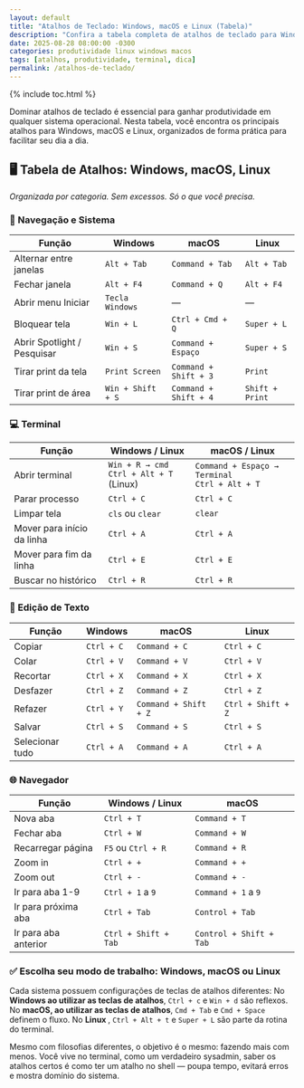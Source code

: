 ```yaml
---
layout: default
title: "Atalhos de Teclado: Windows, macOS e Linux (Tabela)"
description: "Confira a tabela completa de atalhos de teclado para Windows, macOS e Linux. Ideal para quem trabalha com múltiplos sistemas e usa terminal no dia a dia."
date: 2025-08-28 08:00:00 -0300
categories: produtividade linux windows macos
tags: [atalhos, produtividade, terminal, dica]
permalink: /atalhos-de-teclado/
---
```


 

{% include toc.html %}


<section class="post-content">
 
<p>Dominar atalhos de teclado é essencial para ganhar produtividade em qualquer sistema operacional. Nesta tabela, você encontra os principais atalhos para Windows, macOS e Linux, organizados de forma prática para facilitar seu dia a dia.</p>




<h2>🖥️ Tabela de Atalhos: Windows, macOS, Linux</h2>
<p><em>Organizada por categoria. Sem excessos. Só o que você precisa.</em></p>

<h3>🔧 Navegação e Sistema</h3>
<table>
  <thead>
    <tr>
      <th>Função</th>
      <th>Windows</th>
      <th>macOS</th>
      <th>Linux</th>
    </tr>
  </thead>
  <tbody>
    <tr>
      <td>Alternar entre janelas</td>
      <td><code>Alt + Tab</code></td>
      <td><code>Command + Tab</code></td>
      <td><code>Alt + Tab</code></td>
    </tr>
    <tr>
      <td>Fechar janela</td>
      <td><code>Alt + F4</code></td>
      <td><code>Command + Q</code></td>
      <td><code>Alt + F4</code></td>
    </tr>
    <tr>
      <td>Abrir menu Iniciar</td>
      <td><code>Tecla Windows</code></td>
      <td>—</td>
      <td>—</td>
    </tr>
    <tr>
      <td>Bloquear tela</td>
      <td><code>Win + L</code></td>
      <td><code>Ctrl + Cmd + Q</code></td>
      <td><code>Super + L</code></td>
    </tr>
    <tr>
      <td>Abrir Spotlight / Pesquisar</td>
      <td><code>Win + S</code></td>
      <td><code>Command + Espaço</code></td>
      <td><code>Super + S</code></td>
    </tr>
    <tr>
      <td>Tirar print da tela</td>
      <td><code>Print Screen</code></td>
      <td><code>Command + Shift + 3</code></td>
      <td><code>Print</code></td>
    </tr>
    <tr>
      <td>Tirar print de área</td>
      <td><code>Win + Shift + S</code></td>
      <td><code>Command + Shift + 4</code></td>
      <td><code>Shift + Print</code></td>
    </tr>
  </tbody>
</table>

<h3>💻 Terminal</h3>
<table>
  <thead>
    <tr>
      <th>Função</th>
      <th>Windows / Linux</th>
      <th>macOS / Linux</th>
    </tr>
  </thead>
  <tbody>
    <tr>
      <td>Abrir terminal</td>
      <td><code>Win + R → cmd</code><br><code>Ctrl + Alt + T</code> (Linux)</td>
      <td><code>Command + Espaço → Terminal</code><br><code>Ctrl + Alt + T</code></td>
    </tr>
    <tr>
      <td>Parar processo</td>
      <td><code>Ctrl + C</code></td>
      <td><code>Ctrl + C</code></td>
    </tr>
    <tr>
      <td>Limpar tela</td>
      <td><code>cls</code> ou <code>clear</code></td>
      <td><code>clear</code></td>
    </tr>
    <tr>
      <td>Mover para início da linha</td>
      <td><code>Ctrl + A</code></td>
      <td><code>Ctrl + A</code></td>
    </tr>
    <tr>
      <td>Mover para fim da linha</td>
      <td><code>Ctrl + E</code></td>
      <td><code>Ctrl + E</code></td>
    </tr>
    <tr>
      <td>Buscar no histórico</td>
      <td><code>Ctrl + R</code></td>
      <td><code>Ctrl + R</code></td>
    </tr>
  </tbody>
</table>

<h3>📝 Edição de Texto</h3>
<table>
  <thead>
    <tr>
      <th>Função</th>
      <th>Windows</th>
      <th>macOS</th>
      <th>Linux</th>
    </tr>
  </thead>
  <tbody>
    <tr>
      <td>Copiar</td>
      <td><code>Ctrl + C</code></td>
      <td><code>Command + C</code></td>
      <td><code>Ctrl + C</code></td>
    </tr>
    <tr>
      <td>Colar</td>
      <td><code>Ctrl + V</code></td>
      <td><code>Command + V</code></td>
      <td><code>Ctrl + V</code></td>
    </tr>
    <tr>
      <td>Recortar</td>
      <td><code>Ctrl + X</code></td>
      <td><code>Command + X</code></td>
      <td><code>Ctrl + X</code></td>
    </tr>
    <tr>
      <td>Desfazer</td>
      <td><code>Ctrl + Z</code></td>
      <td><code>Command + Z</code></td>
      <td><code>Ctrl + Z</code></td>
    </tr>
    <tr>
      <td>Refazer</td>
      <td><code>Ctrl + Y</code></td>
      <td><code>Command + Shift + Z</code></td>
      <td><code>Ctrl + Shift + Z</code></td>
    </tr>
    <tr>
      <td>Salvar</td>
      <td><code>Ctrl + S</code></td>
      <td><code>Command + S</code></td>
      <td><code>Ctrl + S</code></td>
    </tr>
    <tr>
      <td>Selecionar tudo</td>
      <td><code>Ctrl + A</code></td>
      <td><code>Command + A</code></td>
      <td><code>Ctrl + A</code></td>
    </tr>
  </tbody>
</table>

<h3>🌐 Navegador</h3>
<table>
  <thead>
    <tr>
      <th>Função</th>
      <th>Windows / Linux</th>
      <th>macOS</th>
    </tr>
  </thead>
  <tbody>
    <tr>
      <td>Nova aba</td>
      <td><code>Ctrl + T</code></td>
      <td><code>Command + T</code></td>
    </tr>
    <tr>
      <td>Fechar aba</td>
      <td><code>Ctrl + W</code></td>
      <td><code>Command + W</code></td>
    </tr>
    <tr>
      <td>Recarregar página</td>
      <td><code>F5</code> ou <code>Ctrl + R</code></td>
      <td><code>Command + R</code></td>
    </tr>
    <tr>
      <td>Zoom in</td>
      <td><code>Ctrl + +</code></td>
      <td><code>Command + +</code></td>
    </tr>
    <tr>
      <td>Zoom out</td>
      <td><code>Ctrl + -</code></td>
      <td><code>Command + -</code></td>
    </tr>
    <tr>
      <td>Ir para aba 1-9</td>
      <td><code>Ctrl + 1</code> a <code>9</code></td>
      <td><code>Command + 1</code> a <code>9</code></td>
    </tr>
    <tr>
      <td>Ir para próxima aba</td>
      <td><code>Ctrl + Tab</code></td>
      <td><code>Control + Tab</code></td>
    </tr>
    <tr>
      <td>Ir para aba anterior</td>
      <td><code>Ctrl + Shift + Tab</code></td>
      <td><code>Control + Shift + Tab</code></td>
    </tr>
  </tbody>
</table>


<h3>✅ Escolha seu modo de trabalho: Windows, macOS ou Linux</h3>


<p>Cada sistema possuem configurações de teclas de atalhos diferentes:  
No <strong>Windows ao utilizar as teclas de atalhos</strong>, <code>Ctrl + c</code> e <code>Win + d</code> são reflexos.  
No <strong>macOS, ao utilizar as teclas de atalhos</strong>, <code>Cmd + Tab</code> e <code>Cmd + Space</code> definem o fluxo.  
No <strong>Linux </strong>, <code>Ctrl + Alt + t</code> e <code>Super + L</code> são parte da rotina do terminal.</p>

<p>Mesmo com filosofias diferentes, o objetivo é o mesmo: fazendo mais com menos.  
Você vive no terminal, como um verdadeiro sysadmin, saber os atalhos certos é como ter um atalho no shell — poupa tempo, evitará erros e mostra domínio do sistema.</p>



